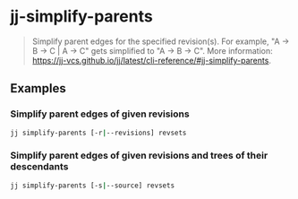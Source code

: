 # jj-simplify-parents

> Simplify parent edges for the specified revision(s). For example, "A -> B -> C | A -> C" gets simplified to "A -> B -> C". More information: <https://jj-vcs.github.io/jj/latest/cli-reference/#jj-simplify-parents>.

## Examples

### Simplify parent edges of given revisions

```bash
jj simplify-parents [-r|--revisions] revsets
```

### Simplify parent edges of given revisions and trees of their descendants

```bash
jj simplify-parents [-s|--source] revsets
```
